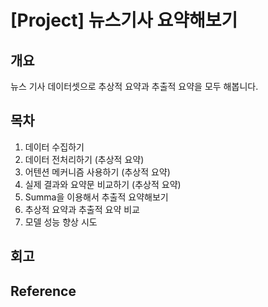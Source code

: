 # [Project] 뉴스기사 요약해보기
## 개요
뉴스 기사 데이터셋으로 추상적 요약과 추출적 요약을 모두 해봅니다.

## 목차
1. 데이터 수집하기
2. 데이터 전처리하기 (추상적 요약)
3. 어텐션 메커니즘 사용하기 (추상적 요약)
4. 실제 결과와 요약문 비교하기 (추상적 요약)
5. Summa을 이용해서 추출적 요약해보기
6. 추상적 요약과 추출적 요약 비교
7. 모델 성능 향상 시도

## 회고

## Reference
